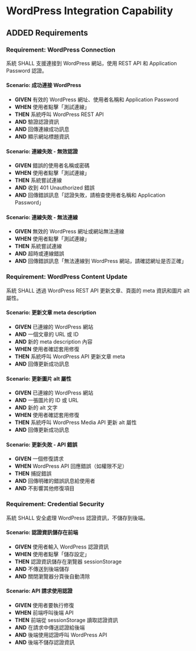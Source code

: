 # WordPress Integration Capability

## ADDED Requirements

### Requirement: WordPress Connection

系統 SHALL 支援連接到 WordPress 網站，使用 REST API 和 Application Password 認證。

#### Scenario: 成功連接 WordPress

- **GIVEN** 有效的 WordPress 網址、使用者名稱和 Application Password
- **WHEN** 使用者點擊「測試連線」
- **THEN** 系統呼叫 WordPress REST API
- **AND** 驗證認證資訊
- **AND** 回傳連線成功訊息
- **AND** 顯示網站標題資訊

#### Scenario: 連線失敗 - 無效認證

- **GIVEN** 錯誤的使用者名稱或密碼
- **WHEN** 使用者點擊「測試連線」
- **THEN** 系統嘗試連線
- **AND** 收到 401 Unauthorized 錯誤
- **AND** 回傳錯誤訊息「認證失敗，請檢查使用者名稱和 Application Password」

#### Scenario: 連線失敗 - 無法連線

- **GIVEN** 無效的 WordPress 網址或網站無法連線
- **WHEN** 使用者點擊「測試連線」
- **THEN** 系統嘗試連線
- **AND** 超時或連線錯誤
- **AND** 回傳錯誤訊息「無法連線到 WordPress 網站，請確認網址是否正確」

### Requirement: WordPress Content Update

系統 SHALL 透過 WordPress REST API 更新文章、頁面的 meta 資訊和圖片 alt 屬性。

#### Scenario: 更新文章 meta description

- **GIVEN** 已連線的 WordPress 網站
- **AND** 一個文章的 URL 或 ID
- **AND** 新的 meta description 內容
- **WHEN** 使用者確認套用修復
- **THEN** 系統呼叫 WordPress API 更新文章 meta
- **AND** 回傳更新成功訊息

#### Scenario: 更新圖片 alt 屬性

- **GIVEN** 已連線的 WordPress 網站
- **AND** 一張圖片的 ID 或 URL
- **AND** 新的 alt 文字
- **WHEN** 使用者確認套用修復
- **THEN** 系統呼叫 WordPress Media API 更新 alt 屬性
- **AND** 回傳更新成功訊息

#### Scenario: 更新失敗 - API 錯誤

- **GIVEN** 一個修復請求
- **WHEN** WordPress API 回應錯誤（如權限不足）
- **THEN** 捕捉錯誤
- **AND** 回傳明確的錯誤訊息給使用者
- **AND** 不影響其他修復項目

### Requirement: Credential Security

系統 SHALL 安全處理 WordPress 認證資訊，不儲存到後端。

#### Scenario: 認證資訊儲存在前端

- **GIVEN** 使用者輸入 WordPress 認證資訊
- **WHEN** 使用者點擊「儲存設定」
- **THEN** 認證資訊儲存在瀏覽器 sessionStorage
- **AND** 不傳送到後端儲存
- **AND** 關閉瀏覽器分頁後自動清除

#### Scenario: API 請求使用認證

- **GIVEN** 使用者要執行修復
- **WHEN** 前端呼叫後端 API
- **THEN** 前端從 sessionStorage 讀取認證資訊
- **AND** 在請求中傳送認證給後端
- **AND** 後端使用認證呼叫 WordPress API
- **AND** 後端不儲存認證資訊
